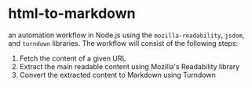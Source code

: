 # html-to-markdown

an automation workflow in Node.js using the `mozilla-readability`, `jsdom`, and `turndown` libraries. The workflow will consist of the following steps:

1. Fetch the content of a given URL
2. Extract the main readable content using Mozilla's Readability library
3. Convert the extracted content to Markdown using Turndown
